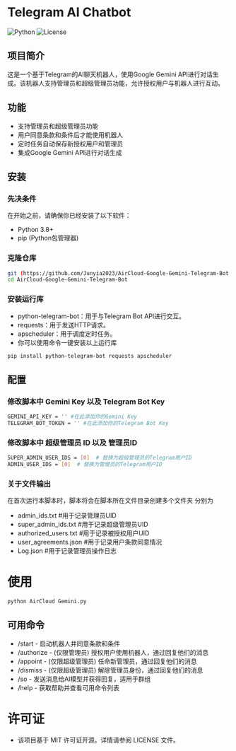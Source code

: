 # Telegram AI Chatbot

![Python](https://img.shields.io/badge/Python-3.8%2B-blue)
![License](https://img.shields.io/badge/License-MIT-green)

## 项目简介

这是一个基于Telegram的AI聊天机器人，使用Google Gemini API进行对话生成。该机器人支持管理员和超级管理员功能，允许授权用户与机器人进行互动。


## 功能

- 支持管理员和超级管理员功能
- 用户同意条款和条件后才能使用机器人
- 定时任务自动保存新授权用户和管理员
- 集成Google Gemini API进行对话生成

## 安装

### 先决条件

在开始之前，请确保你已经安装了以下软件：

- Python 3.8+
- pip (Python包管理器)

### 克隆仓库

```bash
git (https://github.com/Junyia2023/AirCloud-Google-Gemini-Telegram-Bot.git)
cd AirCloud-Google-Gemini-Telegram-Bot
```

### 安装运行库

- python-telegram-bot：用于与Telegram Bot API进行交互。
- requests：用于发送HTTP请求。
- apscheduler：用于调度定时任务。
- 你可以使用命令一键安装以上运行库
```bash
pip install python-telegram-bot requests apscheduler
```


## 配置

### 修改脚本中 Gemini Key 以及 Telegram Bot Key

```bash
GEMINI_API_KEY = '' #在此添加你的Gemini Key
TELEGRAM_BOT_TOKEN = '' #在此添加你的Telegram Bot Key
```
### 修改脚本中 超级管理员 ID 以及 管理员ID

```bash
SUPER_ADMIN_USER_IDS = [0]  # 替换为超级管理员的Telegram用户ID
ADMIN_USER_IDS = [0]  # 替换为管理员的Telegram用户ID
```

### 关于文件输出

在首次运行本脚本时，脚本将会在脚本所在文件目录创建多个文件夹 分别为
- admin_ids.txt #用于记录管理员UID
- super_admin_ids.txt #用于记录超级管理员UID
- authorized_users.txt #用于记录被授权用户UID
- user_agreements.json #用于记录用户条款同意情况
- Log.json #用于记录管理员操作日志

# 使用

```bash
python AirCloud Gemini.py
```

## 可用命令

- /start - 启动机器人并同意条款和条件
- /authorize - (仅限管理员) 授权用户使用机器人，通过回复他们的消息
- /appoint - (仅限超级管理员) 任命新管理员，通过回复他们的消息
- /dismiss - (仅限超级管理员) 解除管理员身份，通过回复他们的消息
- /so - 发送消息给AI模型并获得回复，适用于群组
- /help - 获取帮助并查看可用命令列表

# 许可证

- 该项目基于 MIT 许可证开源。详情请参阅 LICENSE 文件。


